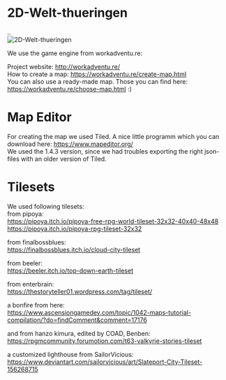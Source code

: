 # 2D-Welt-thueringen
..  
![2D-Welt-thueringen](https://raw.githubusercontent.com/die3ungleichen/2D-Welt-thueringen/main/screenshots/2022-08-26-th%C3%BCringen.png)

We use the game engine from workadventu.re:  

Project website: http://workadventu.re/  
How to create a map: https://workadventu.re/create-map.html  
You can also use a ready-made map. Those you can find here: https://workadventu.re/choose-map.html :)

# Map Editor
For creating the map we used Tiled. A nice little programm which you can download here: https://www.mapeditor.org/  
We used the 1.4.3 version, since we had troubles exporting the right json-files with an older version of Tiled.


# Tilesets
We used following tilesets:   
from pipoya:  
https://pipoya.itch.io/pipoya-free-rpg-world-tileset-32x32-40x40-48x48  
https://pipoya.itch.io/pipoya-rpg-tileset-32x32  

from finalbossblues:  
https://finalbossblues.itch.io/cloud-city-tileset  

from beeler:  
https://beeler.itch.io/top-down-earth-tileset

from enterbrain:  
https://thestoryteller01.wordpress.com/tag/tileset/

a bonfire from here:  
https://www.ascensiongamedev.com/topic/1042-maps-tutorial-compilation/?do=findComment&comment=17176

and from hanzo kimura, edited by COAD, Benben:  
https://rpgmcommunity.forumotion.com/t63-valkyrie-stories-tileset

a customized lighthouse from SailorVicious:  
https://www.deviantart.com/sailorvicious/art/Slateport-City-Tileset-156268715
